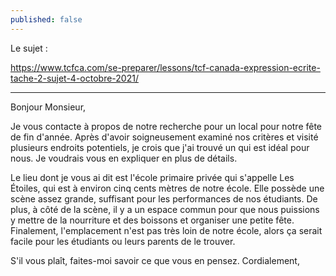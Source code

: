 ```yaml
---
published: false
---
```

Le sujet : 

https://www.tcfca.com/se-preparer/lessons/tcf-canada-expression-ecrite-tache-2-sujet-4-octobre-2021/

---
Bonjour Monsieur,

Je vous contacte à propos de notre recherche pour un local pour notre fête de fin d'année. Après d'avoir soigneusement examiné nos critères et visité plusieurs endroits potentiels, je crois que j'ai trouvé un qui est idéal pour nous. Je voudrais vous en expliquer en plus de détails.

Le lieu dont je vous ai dit est l'école primaire privée qui s'appelle Les Étoiles, qui est à environ cinq cents mètres de notre école. Elle possède une scène assez grande, suffisant pour les performances de nos étudiants. De plus, à côté de la scène, il y a un espace commun pour que nous puissions y mettre de la nourriture et des boissons et organiser une petite fête. Finalement, l'emplacement n'est pas très loin de notre école, alors ça serait facile pour les étudiants ou leurs parents de le trouver.

S'il vous plaît, faites-moi savoir ce que vous en pensez.
Cordialement,
